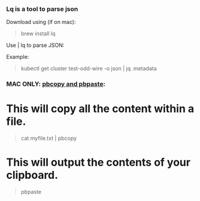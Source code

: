 ### Lq is a tool to parse json
Download using (if on mac):
> brew install lq

Use | lq to parse JSON:

Example:
> kubectl get cluster test-odd-wire -o json | jq .metadata

### **MAC ONLY: [pbcopy and pbpaste](https://medium.com/@codenameyau/how-to-copy-and-paste-in-terminal-c88098b5840d):**
# This will copy all the content within a file.
> cat myfile.txt | pbcopy

# This will output the contents of your clipboard.
> pbpaste